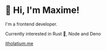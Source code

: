 # 👋 Hi, I'm Maxime!

I'm a frontend developer.

Currently interested in Rust 🦀, Node and Deno

[itholatium.me](https://itholatium.me)
